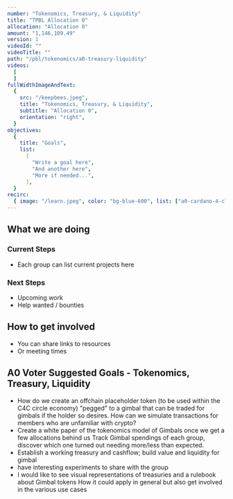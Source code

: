 ```yaml
---
number: "Tokenomics, Treasury, & Liquidity"
title: "TPBL Allocation 0"
allocation: "Allocation 0"
amount: "1,146,109.49"
version: 1
videoId: ""
videoTitle: ""
path: "/pbl/tokenomics/a0-treasury-liquidity"
videos:
  [
  ]
fullWidthImageAndText:
  {
    src: "/keepbees.jpeg",
    title: "Tokenomics, Treasury, & Liquidity",
    subtitle: "Allocation 0",
    orientation: "right",
  }
objectives:
  {
    title: "Goals",
    list:
      [
        "Write a goal here",
        "And another here",
        "More if needed...",
      ],
  }
recirc:
  { image: "/learn.jpeg", color: "bg-blue-600", list: ["a0-cardano-4-climate", "a0-littlefish-foundation"] }
---
```


## What we are doing

### Current Steps
- Each group can list current projects here

### Next Steps
- Upcoming work
- Help wanted / bounties

## How to get involved
- You can share links to resources
- Or meeting times

## A0 Voter Suggested Goals - Tokenomics, Treasury, Liquidity
- How do we create an offchain placeholder token (to be used within the C4C circle economy) "pegged" to a gimbal that can be traded for gimbals if the holder so desires. How can we simulate transactions for members who are unfamiliar with crypto?
- Create a white paper of the tokenomics model of Gimbals once we get a few allocations behind us	Track Gimbal spendings of each group, discover which one turned out needing more/less than expected.
- Establish a working treasury and cashflow; build value and liquidity for gimbal
- have interesting experiments to share with the group
- I would like to see visual representations of treasuries and a rulebook about Gimbal tokens	How it could apply in general but also get involved in the various use cases
